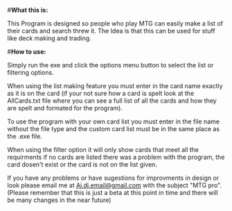 #**What this is:**

This Program is designed so people who play MTG can easily make a list of their cards and search threw it. The Idea is that this can be used for stuff like deck making and trading. 


#**How to use:**

Simply run the exe and click the options menu button to select the list or filtering options.

When using the list making feature you must enter in the card name exactly as it is on the card (if your not sure how a card is spelt look at the AllCards.txt file where you can see a full list of all the cards and how they are spelt and formated for the program).

To use the program with your own card list you must enter in the file name without the file type and the custom card list must be in the same place as the .exe file.

When using the filter option it will only show cards that meet all the requirments if no cards are listed there was a problem with the program, the card dosen't exist or the card is not on the list given.

If you have any problems or have sugestions for improvments in design or look please email me at Aj.dj.email@gmail.com with the subject "MTG pro".
(Please remember that this is just a beta at this point in time and there will be many changes in the near future)
